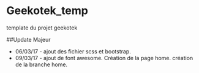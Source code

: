 # Geekotek_temp
template du projet geekotek

##Update Majeur
* 06/03/17 - ajout des fichier scss et bootstrap.
* 09/03/17 - ajout de font awesome. Création de la page home. création de la branche home.
